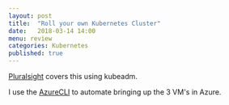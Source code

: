 ```yaml
---
layout: post
title:  "Roll your own Kubernetes Cluster"
date:   2018-03-14 14:00
menu: review
categories: Kubernetes 
published: true 
---
```


[Pluralsight](https://app.pluralsight.com/library/courses/getting-started-kubernetes/table-of-contents) covers this using kubeadm.

I use the [AzureCLI](/azure/2018/02/15/Azure-CLI.html) to automate bringing up the 3 VM's in Azure.


